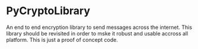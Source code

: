 # PyCryptoLibrary
An end to end encryption library to send messages across the internet. This library should be revisited in order to mske it robust and usable accross all platform. This is just a proof of concept code.
